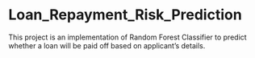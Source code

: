 # Loan_Repayment_Risk_Prediction

This project is an implementation of Random Forest Classifier to predict whether a loan will be paid off based on applicant’s details.
